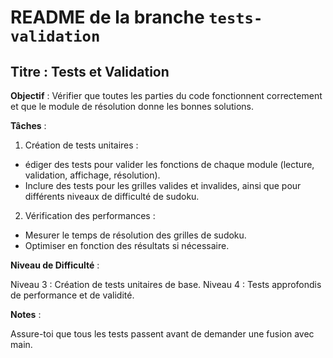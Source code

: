 # README de la branche `tests-validation`

## Titre : Tests et Validation

**Objectif** : Vérifier que toutes les parties du code fonctionnent correctement et que le module de résolution donne les bonnes solutions.

**Tâches** :

1. Création de tests unitaires :

- édiger des tests pour valider les fonctions de chaque module (lecture, validation, affichage, résolution).
- Inclure des tests pour les grilles valides et invalides, ainsi que pour différents niveaux de difficulté de sudoku.

2. Vérification des performances :

- Mesurer le temps de résolution des grilles de sudoku.
- Optimiser en fonction des résultats si nécessaire.

**Niveau de Difficulté** :

Niveau 3 : Création de tests unitaires de base.
Niveau 4 : Tests approfondis de performance et de validité.

**Notes** :

Assure-toi que tous les tests passent avant de demander une fusion avec main.
